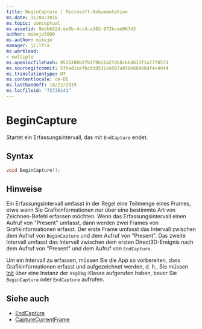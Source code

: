 ```yaml
---
title: BeginCapture | Microsoft-Dokumentation
ms.date: 11/04/2016
ms.topic: conceptual
ms.assetid: 9edbb52d-ee0b-4cc4-a382-972bcee067d3
author: mikejo5000
ms.author: mikejo
manager: jillfra
ms.workload:
- multiple
ms.openlocfilehash: 9521288b27b1f9b11a2fdb8cbbd613f1a77f857d
ms.sourcegitcommit: 5f6ad1cefbcd3d531ce587ad30e684684f4c4d44
ms.translationtype: HT
ms.contentlocale: de-DE
ms.lasthandoff: 10/22/2019
ms.locfileid: "72736141"
---
```

# <a name="begincapture"></a>BeginCapture
Startet ein Erfassungsintervall, das mit `EndCapture` endet.

## <a name="syntax"></a>Syntax

```C++
void BeginCapture();
```

## <a name="remarks"></a>Hinweise
 Ein Erfassungsintervall umfasst in der Regel eine Teilmenge eines Frames, etwa wenn Sie Grafikinformationen nur über eine bestimmte Art von Zeichnen-Befehl erfassen möchten. Wenn das Erfassungsintervall einen Aufruf von "Present" umfasst, dann werden zwei Frames von Grafikinformationen erfasst. Der erste Frame umfasst das Intervall zwischen dem Aufruf von `BeginCapture` und dem Aufruf von "Present". Das zweite Intervall umfasst das Intervall zwischen dem ersten Direct3D-Ereignis nach dem Aufruf von "Present" und dem Aufruf von `EndCapture`.

 Um ein Intervall zu erfassen, müssen Sie die App so vorbereiten, dass Grafikinformationen erfasst und aufgezeichnet werden, d. h., Sie müssen [Init](init.md) über eine Instanz der `VsgDbg`-Klasse aufgerufen haben, bevor Sie `BeginCapture` oder `EndCapture` aufrufen.

## <a name="see-also"></a>Siehe auch
- [EndCapture](endcapture.md)
- [CaptureCurrentFrame](capturecurrentframe.md)